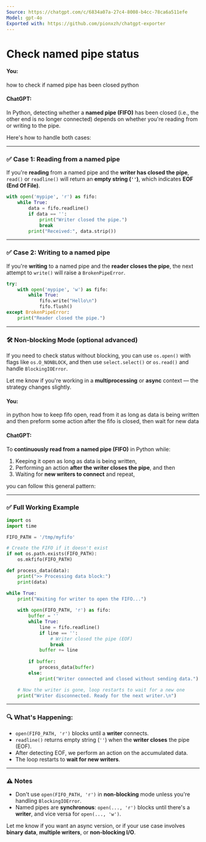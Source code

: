 ```yaml
---
Source: https://chatgpt.com/c/6834a07a-27c4-8008-b4cc-78ca6a511efe
Model: gpt-4o
Exported with: https://github.com/pionxzh/chatgpt-exporter
---
```


# Check named pipe status

#### You:
how to check if named pipe has been closed python

#### ChatGPT:
In Python, detecting whether a **named pipe (FIFO)** has been closed (i.e., the other end is no longer connected) depends on whether you're reading from or writing to the pipe.

Here's how to handle both cases:

---

### ✅ Case 1: **Reading** from a named pipe

If you're **reading** from a named pipe and the **writer has closed the pipe**, `read()` or `readline()` will return an **empty string (`''`)**, which indicates **EOF (End Of File)**.

```python
with open('mypipe', 'r') as fifo:
    while True:
        data = fifo.readline()
        if data == '':
            print("Writer closed the pipe.")
            break
        print("Received:", data.strip())
```

---

### ✅ Case 2: **Writing** to a named pipe

If you're **writing** to a named pipe and the **reader closes the pipe**, the next attempt to `write()` will raise a `BrokenPipeError`.

```python
try:
    with open('mypipe', 'w') as fifo:
        while True:
            fifo.write("Hello\n")
            fifo.flush()
except BrokenPipeError:
    print("Reader closed the pipe.")
```

---

### 🛠️ Non-blocking Mode (optional advanced)

If you need to check status without blocking, you can use `os.open()` with flags like `os.O_NONBLOCK`, and then use `select.select()` or `os.read()` and handle `BlockingIOError`.

Let me know if you're working in a **multiprocessing** or **async** context — the strategy changes slightly.


#### You:
in python how to keep fifo open, read from it as long as data is being written and then preform some action after the fifo is closed, then wait for new data

#### ChatGPT:
To **continuously read from a named pipe (FIFO)** in Python while:

1. Keeping it open as long as data is being written,
2. Performing an action **after the writer closes the pipe**, and then
3. Waiting for **new writers to connect** and repeat,

you can follow this general pattern:

---

### ✅ Full Working Example

```python
import os
import time

FIFO_PATH = '/tmp/myfifo'

# Create the FIFO if it doesn't exist
if not os.path.exists(FIFO_PATH):
    os.mkfifo(FIFO_PATH)

def process_data(data):
    print(">> Processing data block:")
    print(data)

while True:
    print("Waiting for writer to open the FIFO...")
    
    with open(FIFO_PATH, 'r') as fifo:
        buffer = ''
        while True:
            line = fifo.readline()
            if line == '':
                # Writer closed the pipe (EOF)
                break
            buffer += line
        
        if buffer:
            process_data(buffer)
        else:
            print("Writer connected and closed without sending data.")

    # Now the writer is gone, loop restarts to wait for a new one
    print("Writer disconnected. Ready for the next writer.\n")
```

---

### 🔍 What's Happening:

- `open(FIFO_PATH, 'r')` blocks until a **writer** connects.
- `readline()` returns empty string (`''`) when the **writer closes** the pipe (EOF).
- After detecting EOF, we perform an action on the accumulated data.
- The loop restarts to **wait for new writers**.

---

### ⚠️ Notes

- Don't use `open(FIFO_PATH, 'r')` in **non-blocking** mode unless you're handling `BlockingIOError`.
- Named pipes are **synchronous**: `open(..., 'r')` blocks until there's a **writer**, and vice versa for `open(..., 'w')`.

Let me know if you want an async version, or if your use case involves **binary data**, **multiple writers**, or **non-blocking I/O**.
